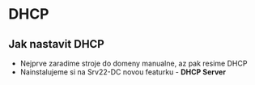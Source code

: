 # DHCP
## Jak nastavit DHCP
- Nejprve zaradime stroje do domeny manualne, az pak resime DHCP
- Nainstalujeme si na Srv22-DC novou featurku - **DHCP Server**